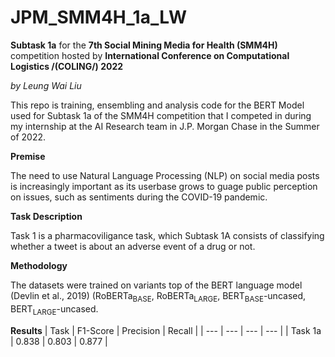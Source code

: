 # JPM_SMM4H_1a_LW

**Subtask 1a** for the **7th Social Mining Media for Health (SMM4H)** competition hosted by **International Conference on Computational Logistics /(COLING/) 2022**

_by Leung Wai Liu_

This repo is training, ensembling and analysis code for the BERT Model used for Subtask 1a of the SMM4H competition that I competed in during my internship at the AI Research team in J.P. Morgan Chase in the Summer of 2022. 


**Premise**

The need to use Natural Language Processing \(NLP\) on social media posts is increasingly important as its userbase grows to guage public perception on issues, such as sentiments during the COVID-19 pandemic. 


**Task Description**

Task 1 is a pharmacoviligance task, which Subtask 1A consists of classifying whether a tweet is about an adverse event of a drug or not. 


**Methodology**

The datasets were trained on variants top of the BERT language model \(Devlin et al., 2019\) (RoBERTa<sub>BASE</sub>, RoBERTa<sub>LARGE</sub>, BERT<sub>BASE</sub>-uncased, BERT<sub>LARGE</sub>-uncased. 

**Results**
| Task | F1-Score | Precision | Recall | 
| --- | --- | --- | --- |
| Task 1a | 0.838 | 0.803 | 0.877 | 

